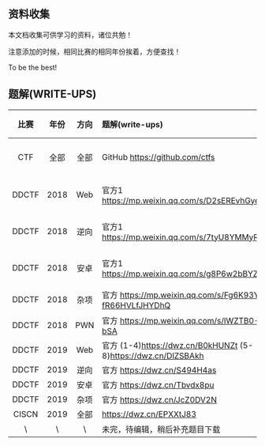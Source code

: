 资料收集
-----

本文档收集可供学习的资料，诸位共勉！

注意添加的时候，相同比赛的相同年份挨着，方便查找！

To be the best!

题解(WRITE-UPS)
-----

|比赛|年份|方向|题解(write-ups)|备用|
|:--:|:--:|:--:|:-------------|:---|
|CTF	|全部|全部|GitHub https://github.com/ctfs|请百度|
|DDCTF	|2018|Web|官方1 https://mp.weixin.qq.com/s/D2sEREvhGyewiSqLCWYVxA|[官方2](https://www.anquanke.com/post/id/144879)|
|DDCTF	|2018|逆向|官方1 https://mp.weixin.qq.com/s/7tyU8YMMyRoSkZcI2ZjrhA|[官方2](https://www.anquanke.com/post/id/145553)|
|DDCTF	|2018|安卓|官方1 https://mp.weixin.qq.com/s/g8P6w2bBYZF0Th6CZ4mcDA|[官方2](https://www.anquanke.com/post/id/146536)|
|DDCTF	|2018|杂项|官方 https://mp.weixin.qq.com/s/Fg6K93Y-fR66HVLfJHYDhQ|[网络](https://www.cnblogs.com/kagari/p/8889412.html)|
|DDCTF	|2018|PWN|官方 https://mp.weixin.qq.com/s/lWZTB0-Kp5to_1ZWiv-bSA||
|DDCTF	|2019|Web|官方 (1-4)https://dwz.cn/B0kHUNZt (5-8)https://dwz.cn/DlZSBAkh||
|DDCTF	|2019|逆向|官方 https://dwz.cn/S494H4as||
|DDCTF	|2019|安卓|官方 https://dwz.cn/Tbvdx8pu||
|DDCTF	|2019|杂项|官方 https://dwz.cn/JcZ0DV2N||
|CISCN  |2019|全部|     https://dwz.cn/EPXXtJ83||
|\ |\ |\ |未完，待编辑，稍后补充题目下载||
